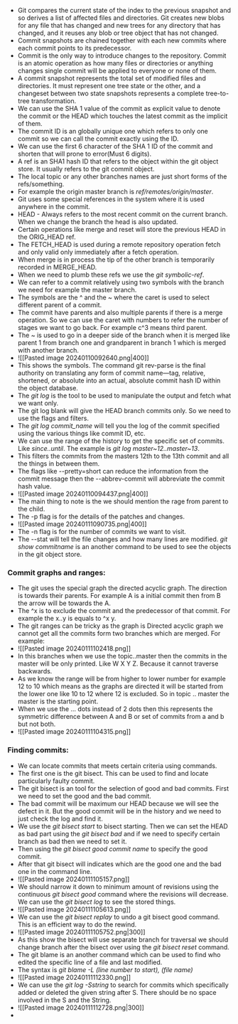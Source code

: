 *  Git compares the current state of the index to the previous snapshot and so derives a list of affected files and directories. Git creates new blobs for any file that has changed and new trees for any directory that has changed, and it reuses any blob or tree object that has not changed.
* Commit snapshots are chained together with each new commits where each commit points to its predecessor.
* Commit is the only way to introduce changes to the repository. Commit is an atomic operation as how many files or directories or anything changes single commit will be applied to everyone or none of them.
*  A commit snapshot represents the total set of modified files and directories. It must represent one tree state or the other, and a changeset between two state snapshots represents a complete tree-to-tree transformation.
* We can use the SHA 1 value of the commit as explicit value to denote the commit or the HEAD which touches the latest commit as the implicit of them.
* The commit ID is an globally unique one which refers to only one commit so we can call the commit exactly using the ID.
* We can use the first 6 character of the SHA 1 ID of the commit and shorten that will prone to error(Must 6 digits).
* A ref is an SHA1 hash ID that refers to the object within the git object store. It usually refers to the git commit object.
* The local topic or any other branches names are just short forms of the refs/something.
* For example the origin master branch is *ref/remotes/origin/master*.
* Git uses some special references in the system where it is used anywhere in the commit.
* HEAD - Always refers to the most recent commit on the current branch. When we change the branch the head is also updated.
* Certain operations like merge and reset will store the previous HEAD in the ORIG_HEAD ref.
* The FETCH_HEAD is used during a remote repository operation fetch and only valid only immediately after a fetch operation.
* When merge is in process the tip of the other branch is temporarily recorded in MERGE_HEAD.
* When we need to plumb these refs we use the *git symbolic-ref*.
* We can refer to a commit relatively using two symbols with the branch we need for example the master branch.
* The symbols are the ^ and the ~ where the caret is used to select different parent of a commit.
* The commit have parents and also multiple parents if there is a merge operation. So we can use the caret with numbers to refer the number of stages we want to go back. For example c^3 means third parent.
* The ~ is used to go in a deeper side of the branch when it is merged like parent 1 from branch one and grandparent in branch 1 which is merged with another branch.
* ![[Pasted image 20240110092640.png|400]]
* This shows the symbols. The command git rev-parse is the final authority on translating any form of commit name—tag, relative, shortened, or absolute into an actual, absolute commit hash ID within the object database.
* The *git log* is the tool to be used to manipulate the output and fetch what we want only.
* The git log blank will give the HEAD branch commits only. So we need to use the flags and filters.
* The *git log commit_name* will tell you the log of the commit specified using the various things like commit ID, etc.
* We can use the range of the history to get the specific set of commits. Like *since..until*. The example is *git log master~12..master~13*.
* This filters the commits from the masters 12th to the 13th commit and all the things in between them.
* The flags like --pretty=short can reduce the information from the commit message then the --abbrev-commit will abbreviate the commit hash value.
* ![[Pasted image 20240110094437.png|400]]
* The main thing to note is the we should mention the rage from parent to the child.
* The -p flag is for the details of the patches and changes.
* ![[Pasted image 20240111090735.png|400]]
* The -n flag is for the number of commits we want to visit.
* The --stat will tell the file changes and how many lines are modified. *git show commitname* is an another command to be used to see the objects in the git object store.
### Commit graphs and ranges:
* The git uses the special graph the directed acyclic graph. The direction is towards their parents. For example A is a initial commit then from B the arrow will be towards the A.
* The ^x is to exclude the commit and the predecessor of that commit. For example the x..y is equals to ^x y.
* The git ranges can be tricky as the graph is Directed acyclic graph we cannot get all the commits form two branches which are merged. For example:
* ![[Pasted image 20240111102418.png]]
* In this branches when we use the topic..master then the commits in the master will be only printed. Like W X Y Z. Because it cannot traverse backwards.
* As we know the range will be from higher to lower number for example 12 to 10 which means as the graphs are directed it will be started from the lower one like 10 to 12 where 12 is excluded. So in topic .. master the master is the starting point.
* When we use the ... dots instead of 2 dots then this represents the symmetric difference between A and B or set of commits from a and b but not both.
* ![[Pasted image 20240111104315.png]]
### Finding commits:
* We can locate commits that meets certain criteria using commands.
* The first one is the git bisect. This can be used to find and locate particularly faulty commit.
* The git bisect is an tool for the selection of good and bad commits. First we need to set the good and the bad commit.
* The bad commit will be maximum our HEAD because we will see the defect in it. But the good commit will be in the history and we need to just check the log and find it.
* We use the *git bisect start* to bisect starting. Then we can set the HEAD as bad part using the *git bisect bad* and if we need to specify certain branch as bad then we need to set it.
* Then using the *git bisect good commit name* to specify the good commit.
* After that git bisect will indicates which are the good one and the bad one in the command line.
* ![[Pasted image 20240111105157.png]]
* We should narrow it down to minimum amount of revisions using the continuous *git bisect good* command where the revisions will decrease. We can use the *git bisect log* to see the stored things.
* ![[Pasted image 20240111105613.png]]
* We can use the *git bisect replay* to undo a git bisect good command. This is an efficient way to do the rewind.
* ![[Pasted image 20240111105752.png|300]]
* As this show the bisect will use separate branch for traversal we should change branch after the bisect over using the *git bisect reset* command.
* The git blame is an another command which can be used to find who edited the specific line of a file and last modified.
* The syntax is *git blame -L (line number to start), (file name)* 
* ![[Pasted image 20240111112330.png]]
* We can use the *git log -Sstring* to search for commits which specifically added or deleted the given string after S. There should be no space involved in the S and the String.
* ![[Pasted image 20240111112728.png|300]]
* 